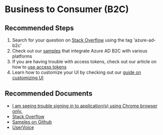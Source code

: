  <properties
	pageTitle="Business to Consumer (B2C)"
	description="Business to Consumer (B2C)"
	service="microsoft.azureactivedirectory"
	resource="b2cDirectories"
	authors="parakhj"
	ms.author="parja"
	displayOrder=""
	selfHelpType="generic"
	supportTopicIds="32633308,32633312,32633321,32633324,32633595"
	resourceTags=""
	productPesIds="16580"
	cloudEnvironments="public"
	articleId="6582ee27-0f27-4cee-a3c4-313e69648137"
/>

# Business to Consumer (B2C)

## **Recommended Steps**

1. Search for your question on [Stack Overflow](http://stackoverflow.com/questions/tagged/azure-ad-b2c) using the tag 'azure-ad-b2c'
1. Check out our [samples](https://azure.microsoft.com/resources/samples/?term=b2c) that integrate Azure AD B2C with various platforms
1. If you are having trouble with access tokens, check out our article on how to [use access tokens](https://docs.microsoft.com/azure/active-directory-b2c/active-directory-b2c-access-tokens)
1. Learn how to customize your UI by checking out our [guide on customizing UI](https://docs.microsoft.com/azure/active-directory-b2c/active-directory-b2c-reference-ui-customization)

## **Recommended Documents**

* [I am seeing trouble signing in to application(s) using Chrome browser only.](https://aka.ms/MicrosoftSameSiteGuidance)
* [Stack Overflow](http://stackoverflow.com/questions/tagged/azure-ad-b2c)
* [Samples on Github](https://github.com/Azure-Samples?q=b2c)
* [UserVoice](https://feedback.azure.com/forums/169401-azure-active-directory/category/160596-b2c)
